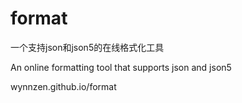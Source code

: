 # format

一个支持json和json5的在线格式化工具

An online formatting tool that supports json and json5

wynnzen.github.io/format
